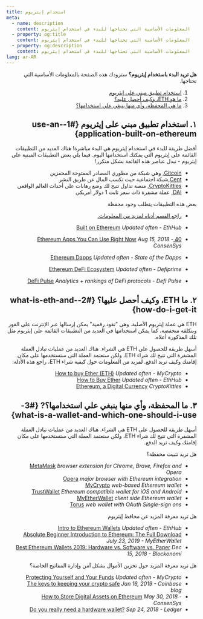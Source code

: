 ```yaml
---
title: استخدام إيثريوم
meta:
  - name: description
    content: المعلومات الأساسية التي تحتاجها للبدء في استخدام إيثريوم
  - property: og:title
    content: المعلومات الأساسية التي تحتاجها للبدء في استخدام إيثريوم
  - property: og:description
    content: المعلومات الأساسية التي تحتاجها للبدء في استخدام إيثريوم
lang: ar-AR
---
```


<div dir=rtl markdown=1>

<div class="featured">

**هل تريد البدء باستخدام إيثريوم؟** ستزودك هذه الصفحة بالمعلومات الأساسية التي تحتاجها.

1. [استخدام تطبيق مبني على إيثريوم](#1-use-an-application-built-on-ethereum)
2. [ما هو ETH، وكيف أحصل عليه؟](#2-what-is-eth-and-how-do-i-get-it)
3. [ما هي المحفظة، وأي منها ينبغي علي استخدامها؟](#3-what-is-a-wallet-and-which-one-should-i-use)

</div>

## ١. استخدام تطبيق مبني على إيثريوم {#1-use-an-application-built-on-ethereum}

أفضل طريقة للبدء في استخدام إيثريوم هي البدء مباشرة! هناك العديد من التطبيقات القائمة على إيثريوم التي يمكنك استخدامها اليوم.
<RandomAppList />
فيما يلي بعض التطبيقات المبنية على إيثريوم - نبدل عناصر هذه القائمة بشكل متكرر!

- [Gitcoin](https://gitcoin.co), وهي شبكة من مطوري المصادر المفتوحة المحفزين
- [Cent](https://beta.cent.co),شبكة اجتماعية حيث تكسب المال عن طريق النشر
- [CryptoKitties](https://www.cryptokitties.co), منصة تداول تتيح لك وضع رهانات على أحداث العالم الواقعي
- [DAI](https://makerdao.com/en/), عملة مشفرة ذات سعر ثابت 1 دولار أمريكي

بعض هذه التطبيقات يتطلب وجود محفظة

- [راجع القسم أدناه لمزيد من المعلومات.](#3-what-is-a-wallet-and-which-one-should-i-use)

- [Built on Ethereum](https://docs.ethhub.io/built-on-ethereum/built-on-ethereum/) _Updated often - EthHub_
- [40 Ethereum Apps You Can Use Right Now](https://media.consensys.net/40-ethereum-apps-you-can-use-right-now-d643333769f7) _Aug 15, 2018 - ConsenSys_
- [Ethereum Dapps](https://www.stateofthedapps.com/rankings/platform/ethereum) _Updated often - State of the Dapps_
- [Ethereum DeFi Ecosystem](https://defiprime.com/ethereum) _Updated often - Defiprime_
- [DeFi Pulse](https://defipulse.com/) _Analytics + rankings of DeFi protocols - Defi Pulse_

## ٢. ما ETH، وكيف أحصل عليها؟ {#2-what-is-eth-and-how-do-i-get-it}

ETH هي عملة إيثريوم الأصلية. وهى "نقود رقمية" يمكن إرسالها عبر الإنترنت على الفور وبتكلفة منخفضة، كما يمكن استخدامها في العديد من التطبيقات القائمة على إيثريوم مثل تلك المذكورة أعلاه.

أسهل طريقة للحصول على ETH هي الشراء. هناك العديد من عمليات تبادل العملة المشفرة التي تتيح لك شراء ETH، ولكن ستعتمد العملة التي ستستخدمها على مكان إقامتك وكيف تريد الدفع.
لمزيد من المعلومات حول كيفية شراء ETH، راجع هذه الأدلة:

- [How to buy Ether (ETH)](https://support.mycrypto.com/how-to/getting-started/how-to-buy-ether-with-usd) _Updated often - MyCrypto_
- [How to Buy Ether](https://docs.ethhub.io/using-ethereum/how-to-buy-ether/) _Updated often - EthHub_
- [Ethereum, a Digital Currency](https://www.cryptokitties.co/faq#ethereum-a-digital-currency) _CryptoKitties_

## ٣. ما المحفظة، وأي منها ينبغي علي استخدامها؟? {#3-what-is-a-wallet-and-which-one-should-i-use}

أسهل طريقة للحصول على ETH هي الشراء. هناك العديد من عمليات تبادل العملة المشفرة التي تتيح لك شراء ETH، ولكن ستعتمد العملة التي ستستخدمها على مكان إقامتك وكيف تريد الدفع.

هل تريد تثبيت محفظة؟

- [MetaMask](https://metamask.io) _browser extension for Chrome, Brave, Firefox and Opera_
- [Opera](https://www.opera.com/crypto) _major browser with Ethereum integration_
- [MyCrypto](https://mycrypto.com) _web-based Ethereum wallet_
- [TrustWallet](https://trustwallet.com/) _Ethereum compatible wallet for iOS and Android_
- [MyEtherWallet](https://www.myetherwallet.com/) _client side Ethereum wallet_
- [Torus](https://toruswallet.io/) _web wallet with OAuth Single-sign ons_

هل تريد معرفة المزيد عن محافظ إيثريوم

- [Intro to Ethereum Wallets](https://docs.ethhub.io/using-ethereum/wallets/intro-to-ethereum-wallets/) _Updated often - EthHub_
- [Absolute Beginner Introduction to Ethereum: The Full Download](https://www.mewtopia.com/absolute-beginners-guide/) _July 23, 2019 - MyEtherWallet_
- [Best Ethereum Wallets 2019: Hardware vs. Software vs. Paper](https://blockonomi.com/best-ethereum-wallets/) _Dec 15, 2018 - Blockonomi_

هل تريد معرفة المزيد حول تخزين الأموال بشكل آمن وإدارة المفاتيح الخاصة؟

- [Protecting Yourself and Your Funds](https://support.mycrypto.com/staying-safe/protecting-yourself-and-your-funds) _Updated often - MyCrypto_
- [The keys to keeping your crypto safe](https://blog.coinbase.com/the-keys-to-keeping-your-crypto-safe-96d497cce6cf) _Jan 16, 2019 - Coinbase blog_
- [How to Store Digital Assets on Ethereum](https://media.consensys.net/how-to-store-digital-assets-on-ethereum-a2bfdcf66bd0) _May 30, 2018 - ConsenSys_
- [Do you really need a hardware wallet?](https://medium.com/ledger-on-security-and-blockchain/ledger-101-part-1-do-you-really-need-a-hardware-wallet-7f5abbadd945) _Sep 24, 2018 - Ledger_

</div>
